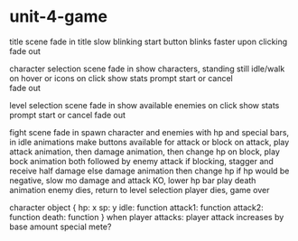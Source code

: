 # unit-4-game
title scene
    fade in
    title
    slow blinking start button
    blinks faster upon clicking
    fade out

character selection scene
    fade in
    show characters, standing still
    idle/walk on hover or icons
    on click show stats
    prompt start or cancel    
    fade out

level selection scene
    fade in
    show available enemies
    on click show stats
    prompt start or cancel
    fade out

fight scene
    fade in
    spawn character and enemies with hp and special bars, in idle animations
    make buttons available for attack or block
        on attack, play attack animation, then damage animation, then change hp
        on block, play bock animation
        both followed by enemy attack
        if blocking, stagger and receive half damage
        else damage animation then change hp
    if hp would be negative, slow mo damage and attack KO, lower hp bar
    play death animation
    enemy dies, return to level selection
    player dies, game over

character object {
    hp: x
    sp: y
    idle: function
    attack1: function
    attack2: function
    death: function
}
when player attacks:
    player attack increases by base amount
    special mete?